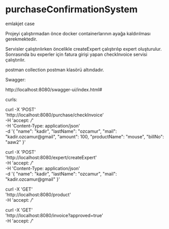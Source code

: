 # purchaseConfirmationSystem
emlakjet case

Projeyi çalıştırmadan önce docker containerlarının ayağa kaldırılması gerekmektedir.

Servisler çalıştırılırken öncelikle createExpert çalıştırılıp expert oluşturulur.
Sonrasında bu experler için fatura girişi yapan checkInvoice servisi çalıştırılır.

postman collection postman klasörü altındadır.

Swagger:

http://localhost:8080/swagger-ui/index.html#

curls:

curl -X 'POST' \
  'http://localhost:8080/purchase/checkInvoice' \
  -H 'accept: */*' \
  -H 'Content-Type: application/json' \
  -d '{
  "name": "kadir",
  "lastName": "ozcamur",
  "mail": "kadir.ozcamur@gmail",
  "amount": 100,
  "productName": "mouse",
  "billNo": "aaw2"
}'

curl -X 'POST' \
  'http://localhost:8080/expert/createExpert' \
  -H 'accept: */*' \
  -H 'Content-Type: application/json' \
  -d '{
  "name": "kadir",
  "lastName": "ozcamur",
  "mail": "kadir.ozcamur@gmail"
}'

curl -X 'GET' \
  'http://localhost:8080/product' \
  -H 'accept: */*'
  
curl -X 'GET' \
  'http://localhost:8080/invoice?approved=true' \
  -H 'accept: */*'
